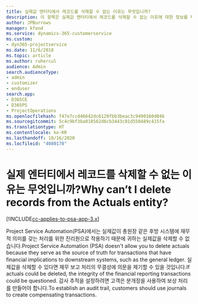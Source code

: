 ```yaml
---
title: 실제값 엔터티에서 레코드를 삭제할 수 없는 이유는 무엇입니까?
description: 이 항목은 실제값 엔터티에서 레코드를 삭제할 수 없는 이유에 대한 정보를 제공합니다.
author: JPBurrows
manager: kfend
ms.service: dynamics-365-customerservice
ms.custom:
- dyn365-projectservice
ms.date: 11/6/2018
ms.topic: article
ms.author: ruhercul
audience: Admin
search.audienceType:
- admin
- customizer
- enduser
search.app:
- D365CE
- D365PS
- ProjectOperations
ms.openlocfilehash: f47e7ccd46642dc6129fbb3beac3c9490160d046
ms.sourcegitcommit: 5c4c9bf3ba018562d6cb3443c01d550489c415fa
ms.translationtype: HT
ms.contentlocale: ko-KR
ms.lasthandoff: 10/16/2020
ms.locfileid: "4080178"
---
```

# <a name="why-cant-i-delete-records-from-the-actuals-entity"></a><span data-ttu-id="9f2ae-103">실제 엔터티에서 레코드를 삭제할 수 없는 이유는 무엇입니까?</span><span class="sxs-lookup"><span data-stu-id="9f2ae-103">Why can’t I delete records from the Actuals entity?</span></span>

[!INCLUDE[cc-applies-to-psa-app-3.x](../includes/cc-applies-to-psa-app-3x.md)]

<span data-ttu-id="9f2ae-104">Project Service Automation(PSA)에서는 실제값이 총원장 같은 후방 시스템에 재무적 의미를 갖는 처리를 위한 진리원으로 작용하기 때문에 귀하는 실제값을 삭제할 수 없습니다.</span><span class="sxs-lookup"><span data-stu-id="9f2ae-104">Project Service Automation (PSA) doesn't allow you to delete actuals because they serve as the source of truth for transactions that have financial implications to downstream systems, such as the general ledger.</span></span> <span data-ttu-id="9f2ae-105">실제값을 삭제할 수 있다면 재무 보고 처리의 무결성에 의문을 제기할 수 있을 것입니다.</span><span class="sxs-lookup"><span data-stu-id="9f2ae-105">If actuals could be deleted, the integrity of the financial reporting transactions could be questioned.</span></span> <span data-ttu-id="9f2ae-106">감사 추적을 설정하려면 고객은 분개장을 사용하여 보상 처리를 만들어야 합니다.</span><span class="sxs-lookup"><span data-stu-id="9f2ae-106">To establish an audit trail, customers should use journals to create compensating transactions.</span></span>

